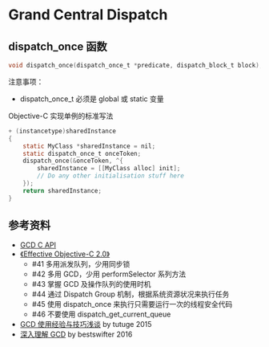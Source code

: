 # Grand Central Dispatch

## dispatch_once 函数

``` Objective-C
void dispatch_once(dispatch_once_t *predicate, dispatch_block_t block);
```

注意事项：
- dispatch_once_t 必须是 global 或 static 变量

Objective-C 实现单例的标准写法
``` Objective-C
+ (instancetype)sharedInstance
{
    static MyClass *sharedInstance = nil;
    static dispatch_once_t onceToken;
    dispatch_once(&onceToken, ^{
        sharedInstance = [[MyClass alloc] init];
        // Do any other initialisation stuff here
    });
    return sharedInstance;
}
```

## 参考资料
- [GCD C API](https://developer.apple.com/documentation/dispatch?language=objc)
- [《Effective Objective-C 2.0》]()
    - #41 多用派发队列，少用同步锁
    - #42 多用 GCD，少用 performSelector 系列方法
    - #43 掌握 GCD 及操作队列的使用时机
    - #44 通过 Dispatch Group 机制，根据系统资源状况来执行任务
    - #45 使用 dispatch_once 来执行只需要运行一次的线程安全代码
    - #46 不要使用 dispatch_get_current_queue
- [GCD 使用经验与技巧浅谈](http://tutuge.me/2015/04/03/something-about-gcd/) by tutuge 2015
- [深入理解 GCD](https://bestswifter.com/deep-gcd/) by bestswifter 2016